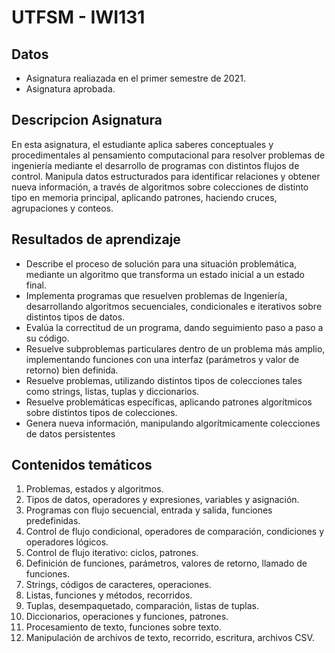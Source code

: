 # UTFSM - IWI131

## Datos
- Asignatura realiazada en el primer semestre de 2021.
- Asignatura aprobada.

## Descripcion Asignatura
En esta asignatura, el estudiante aplica saberes conceptuales y procedimentales al pensamiento 
computacional para resolver problemas de ingeniería mediante el desarrollo de programas con 
distintos flujos de control. Manipula datos estructurados para identificar relaciones y obtener nueva 
información, a través de algoritmos sobre colecciones de distinto tipo en memoria principal, aplicando 
patrones, haciendo cruces, agrupaciones y conteos.

## Resultados de aprendizaje
- Describe el proceso de solución para una situación problemática, mediante un algoritmo que transforma un estado inicial a un estado final.
- Implementa programas que resuelven problemas de Ingeniería, desarrollando algoritmos secuenciales, condicionales e iterativos sobre distintos tipos de datos.
- Evalúa la correctitud de un programa, dando seguimiento paso a paso a su código.
- Resuelve subproblemas particulares dentro de un problema más amplio, implementando funciones con una interfaz (parámetros y valor de retorno) bien definida.
- Resuelve problemas, utilizando distintos tipos de colecciones tales como strings, listas, tuplas y diccionarios.
- Resuelve problemáticas específicas, aplicando patrones algorítmicos sobre distintos tipos de colecciones.
- Genera nueva información, manipulando algorítmicamente colecciones de datos persistentes

## Contenidos temáticos
1. Problemas, estados y algoritmos.
2. Tipos de datos, operadores y expresiones, variables y asignación.
3. Programas con flujo secuencial, entrada y salida, funciones predefinidas.
4. Control de flujo condicional, operadores de comparación, condiciones y operadores lógicos.
5. Control de flujo iterativo: ciclos, patrones.
6. Definición de funciones, parámetros, valores de retorno, llamado de funciones.
7. Strings, códigos de caracteres, operaciones.
8. Listas, funciones y métodos, recorridos.
9. Tuplas, desempaquetado, comparación, listas de tuplas.
10. Diccionarios, operaciones y funciones, patrones.
11. Procesamiento de texto, funciones sobre texto.
12. Manipulación de archivos de texto, recorrido, escritura, archivos CSV.
